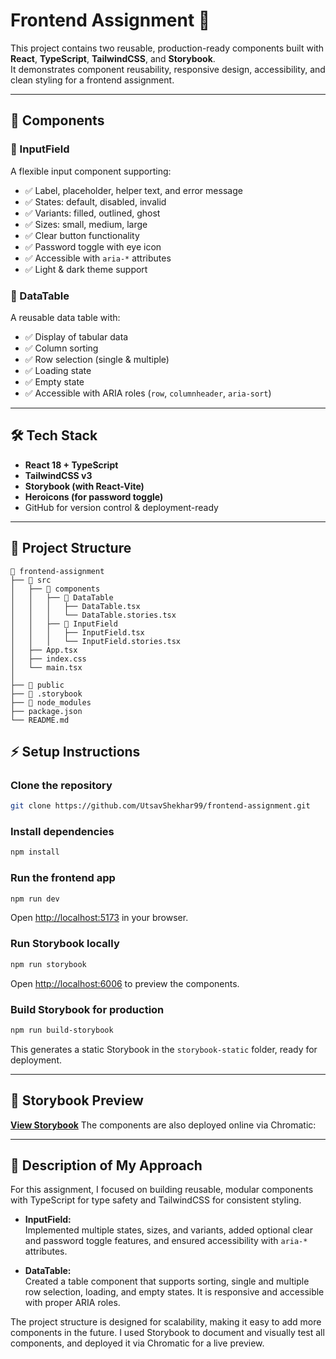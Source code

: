 # Frontend Assignment 🚀

This project contains two reusable, production-ready components built with **React**, **TypeScript**, **TailwindCSS**, and **Storybook**.  
It demonstrates component reusability, responsive design, accessibility, and clean styling for a frontend assignment.

---

## 📌 Components

### 🔹 InputField
A flexible input component supporting:
- ✅ Label, placeholder, helper text, and error message
- ✅ States: default, disabled, invalid
- ✅ Variants: filled, outlined, ghost
- ✅ Sizes: small, medium, large
- ✅ Clear button functionality
- ✅ Password toggle with eye icon
- ✅ Accessible with `aria-*` attributes
- ✅ Light & dark theme support

### 🔹 DataTable
A reusable data table with:
- ✅ Display of tabular data
- ✅ Column sorting
- ✅ Row selection (single & multiple)
- ✅ Loading state
- ✅ Empty state
- ✅ Accessible with ARIA roles (`row`, `columnheader`, `aria-sort`)

---

## 🛠️ Tech Stack

- **React 18 + TypeScript**
- **TailwindCSS v3**
- **Storybook (with React-Vite)**
- **Heroicons (for password toggle)**
- GitHub for version control & deployment-ready

---

## 📂 Project Structure

```plaintext
📂 frontend-assignment
├── 📂 src
│   ├── 📂 components
│   │   ├── 📂 DataTable
│   │   │   ├── DataTable.tsx
│   │   │   └── DataTable.stories.tsx
│   │   ├── 📂 InputField
│   │   │   ├── InputField.tsx
│   │   │   └── InputField.stories.tsx
│   ├── App.tsx
│   ├── index.css
│   └── main.tsx
│
├── 📂 public
├── 📂 .storybook
├── 📂 node_modules
├── package.json
└── README.md
```
## ⚡ Setup Instructions

### Clone the repository

```bash
git clone https://github.com/UtsavShekhar99/frontend-assignment.git
```

### Install dependencies

```bash
npm install
```

### Run the frontend app

```bash
npm run dev
```

Open [http://localhost:5173](http://localhost:5173) in your browser.

### Run Storybook locally

```bash
npm run storybook
```

Open [http://localhost:6006](http://localhost:6006) to preview the components.

### Build Storybook for production

```bash
npm run build-storybook
```

This generates a static Storybook in the `storybook-static` folder, ready for deployment.

---

## 🔹 Storybook Preview  
[**View Storybook**](https://68a590482b617b1d3d3b688c-cytwgwqbya.chromatic.com/?path=/story/components-datatable--default)
The components are also deployed online via Chromatic:  

---

## 📝 Description of My Approach

For this assignment, I focused on building reusable, modular components with TypeScript for type safety and TailwindCSS for consistent styling.

- **InputField:**  
  Implemented multiple states, sizes, and variants, added optional clear and password toggle features, and ensured accessibility with `aria-*` attributes.

- **DataTable:**  
  Created a table component that supports sorting, single and multiple row selection, loading, and empty states. It is responsive and accessible with proper ARIA roles.

The project structure is designed for scalability, making it easy to add more components in the future. I used Storybook to document and visually test all components, and deployed it via Chromatic for a live preview.
